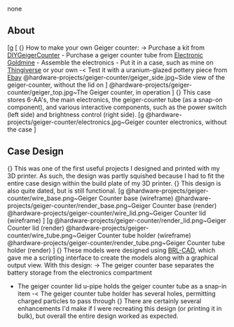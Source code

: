 none
## About
[g
 [
    {} How to make your own Geiger counter:
    -> Purchase a kit from <a href="https://sites.google.com/site/diygeigercounter/home">DIYGeigerCounter</a>
    - Purchase a geiger counter tube from <a href="http://www.goldmine-elec-products.com/">Electronic Goldmine</a>
    - Assemble the electronics
    - Put it in a case, such as mine on <a href="https://www.thingiverse.com/thing:191113">Thingiverse</a> or your own
    -< Test it with a uranium-glazed pottery piece from <a href="https://www.ebay.com/">Ebay</a>
    @hardware-projects/geiger-counter/geiger_side.jpg~Side view of the geiger-counter, without the lid on
 ]
 @hardware-projects/geiger-counter/geiger_top.jpg~The Geiger counter, in operation
]
{} This case stores 6-AA's, the main electronics, the geiger-counter tube (as a snap-on component), and various interactive components, such as the power switch (left side) and brightness control (right side).
[g
@hardware-projects/geiger-counter/electronics.jpg~Geiger counter electronics, without the case
]
## Case Design
{} This was one of the first useful projects I designed and printed with my 3D printer. As such, the design was partly squished because I had to fit the entire case design within the build plate of my 3D printer.
{} This design is also quite dated, but is still functional.
[g
@hardware-projects/geiger-counter/wire_base.png~Geiger Counter base (wireframe)
@hardware-projects/geiger-counter/render_base.png~Geiger Counter base (render)
@hardware-projects/geiger-counter/wire_lid.png~Geiger Counter lid (wireframe)
]
[g
@hardware-projects/geiger-counter/render_lid.png~Geiger Counter lid (render)
@hardware-projects/geiger-counter/wire_tube.png~Geiger Counter tube holder (wireframe)
@hardware-projects/geiger-counter/render_tube.png~Geiger Counter tube holder (render)
]
{}  These models were designed using <a href="http://brlcad.org/">BRL-CAD</a>, which gave me a scripting interface to create the models along with a graphical output view. With this design:
-> The geiger counter base separates the battery storage from the electronics compartment
- The geiger counter lid u-pipe holds the geiger counter tube as a snap-in item
-< The geiger counter tube holder has several holes, permitting charged particles to pass through
{} There are certainly several enhancements I'd make if I were recreating this design (or printing it in bulk), but overall the entire design worked as expected.